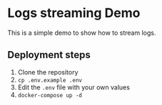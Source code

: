 # Logs streaming Demo

This is a simple demo to show how to stream logs.

## Deployment steps

1. Clone the repository
2. `cp .env.example .env`
3. Edit the `.env` file with your own values
4. `docker-compose up -d`
